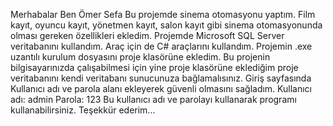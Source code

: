 Merhabalar Ben Ömer Sefa
Bu projemde sinema otomasyonu yaptım.
Film kayıt, oyuncu kayıt, yönetmen kayıt, salon kayıt gibi sinema otomasyonunda olması gereken özellikleri ekledim.
Projemde Microsoft SQL Server veritabanını kullandım. Araç için de C# araçlarını kullandım.
Projemin .exe uzantılı kurulum dosyasını proje klasörüne ekledim.
Bu projenin bilgisayarınızda çalışabilmesi için yine proje klasörüne eklediğim proje veritabanını kendi veritabanı sunucunuza bağlamalısınız.
Giriş sayfasında Kullanıcı adı ve parola alanı ekleyerek güvenli olmasını sağladım.
Kullanıcı adı: admin
Parola: 123
Bu kullanıcı adı ve parolayı kullanarak programı kullanabilirsiniz.
Teşekkür ederim...
